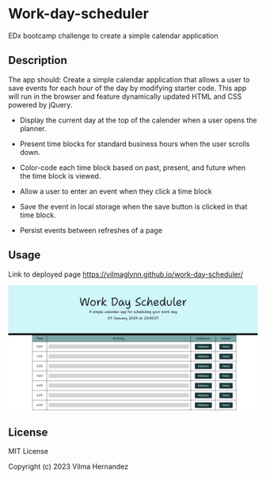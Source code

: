 # Work-day-scheduler
EDx bootcamp challenge to create a simple calendar application

## Description

The app should:
Create a simple calendar application that allows a user to save events for each hour of the day by modifying starter code. This app will run in the browser and feature dynamically updated HTML and CSS powered by jQuery.

* Display the current day at the top of the calender when a user opens the planner.
 
* Present time blocks for standard business hours when the user scrolls down.
 
* Color-code each time block based on past, present, and future when the time block is viewed.
 
* Allow a user to enter an event when they click a time block

* Save the event in local storage when the save button is clicked in that time block.

* Persist events between refreshes of a page


## Usage

Link to deployed page
https://vilmaglynn.github.io/work-day-scheduler/




![portfolio](./assets/images/screenshot.png)

## License
MIT License

Copyright (c) 2023 Vilma Hernandez
